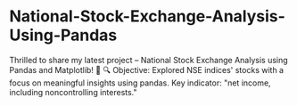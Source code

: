 # National-Stock-Exchange-Analysis-Using-Pandas
Thrilled to share my latest project – National Stock Exchange Analysis using Pandas and Matplotlib! 🚀  🔍 Objective: Explored NSE indices' stocks with a focus on meaningful insights using pandas. Key indicator: "net income, including noncontrolling interests."
